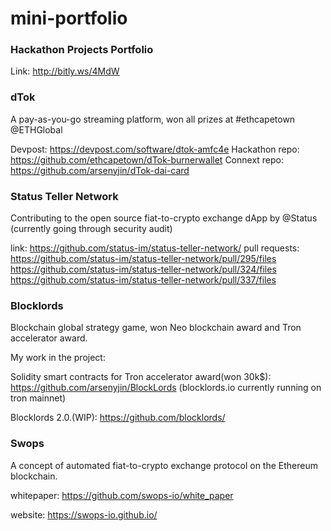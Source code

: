 # mini-portfolio

### Hackathon Projects Portfolio

Link: http://bitly.ws/4MdW

### dTok

A pay-as-you-go streaming platform, won all prizes at #ethcapetown @ETHGlobal

Devpost: https://devpost.com/software/dtok-amfc4e
Hackathon repo: https://github.com/ethcapetown/dTok-burnerwallet
Connext repo: https://github.com/arsenyjin/dTok-dai-card

### Status Teller Network

Contributing to the open source fiat-to-crypto exchange dApp by @Status (currently going through security audit)

link: https://github.com/status-im/status-teller-network/
pull requests: 
      https://github.com/status-im/status-teller-network/pull/295/files
      https://github.com/status-im/status-teller-network/pull/324/files
      https://github.com/status-im/status-teller-network/pull/337/files

### Blocklords

Blockchain global strategy game, won Neo blockchain award and Tron accelerator award.

My work in the project:

Solidity smart contracts for Tron accelerator award(won 30k$): https://github.com/arsenyjin/BlockLords (blocklords.io currently running on tron mainnet)

Blocklords 2.0.(WIP): https://github.com/blocklords/

### Swops 

A concept of automated fiat-to-crypto exchange protocol on the Ethereum blockchain. 

whitepaper: https://github.com/swops-io/white_paper 

website: https://swops-io.github.io/
